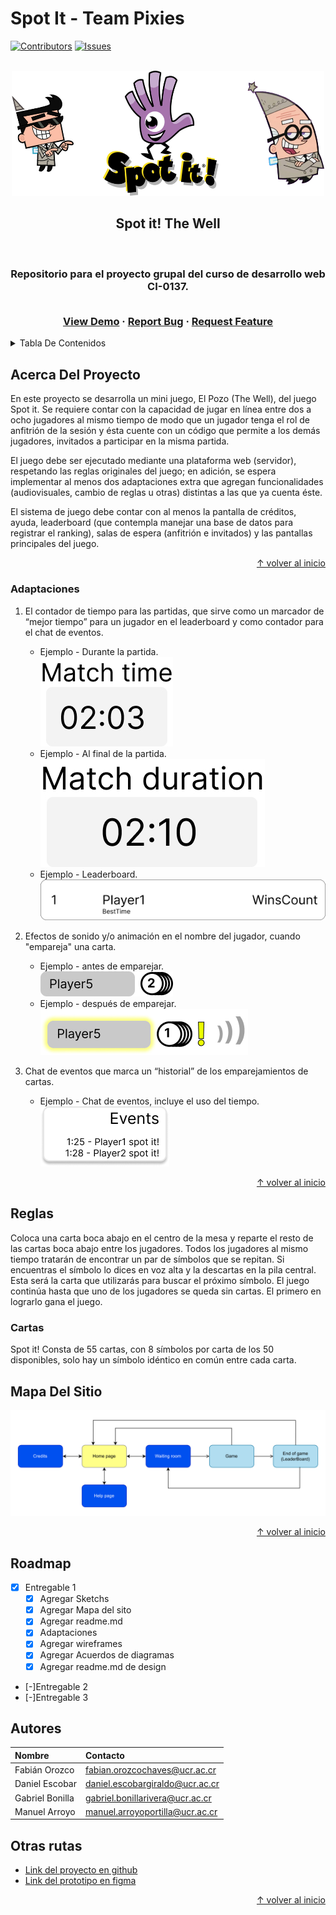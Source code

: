 # Spot It - Team Pixies

[![Contributors][contributors-shield]][contributors-url]
[![Issues][issues-shield]][issues-url]

<!-- PROJECT LOGO -->
<br />
<div align="center">
  <a href="https://github.com/DanielEscobar19/spot_it_pixiese">
    <img src="resources/Spotit_pixies.jpg" alt="Logo" width="500" height="200">
  </a>

  <h2 align="center">Spot it! The Well</h3>
  <br>
  <h3 align="center">
  Repositorio para el proyecto grupal del curso de desarrollo web CI-0137.
  </p>
  <p align="center">
    <br />
    <a href="https://png.pngitem.com/pimgs/s/207-2073499_translate-platform-from-english-to-spanish-work-in.png">View Demo</a>
    ·
    <a href="https://github.com/DanielEscobar19/spot_it_pixies/issues">Report Bug</a>
    ·
    <a href="https://github.com/DanielEscobar19/spot_it_pixies/issues">Request Feature</a>
  </p>
</div>

<!-- TABLE OF CONTENTS -->
<details>
  <summary>Tabla De Contenidos</summary>
  <ol>
    <li>
      <a href="#acerca-del-proyecto">Acerca Del Proyecto</a>
      <ul>
        <li><a href="#adaptaciones">Adaptaciones</a></li>
        <!--
        <li><a href="#librerias">Librerias</a></li> -->
      </ul>
    </li>
    <li>
      <a href="#reglas">Reglas</a>
    </li>
    <!-- <li><a href="#uso">Uso</a></li>
    -->
    <li><a href="#mapa-del-sitio">Mapa del Sitio</a></li>
    <li><a href="#roadmap">Roadmap</a></li>
    <li><a href="#autores">Autores</a></li>
    <li><a href="#otras rutas">Otras rutas</a></li>
  </ol>
</details>

<!-- ABOUT THE PROJECT -->
## Acerca Del Proyecto

En este proyecto se desarrolla un mini juego, El Pozo (The Well), del juego Spot it. Se requiere contar con la capacidad de jugar en línea entre dos a ocho jugadores al mismo tiempo de modo que un jugador tenga el rol de anfitrión de la sesión y ésta cuente con un código que permite a los demás jugadores, invitados a participar en la misma partida.

El juego debe ser ejecutado mediante una plataforma web (servidor), respetando las reglas originales del juego; en adición, se espera implementar al menos dos adaptaciones extra que agregan funcionalidades (audiovisuales, cambio de reglas u otras) distintas a las que ya cuenta éste.

El sistema de juego debe contar con al menos la pantalla de créditos, ayuda, leaderboard (que contempla manejar una base de datos para registrar el ranking), salas de espera (anfitrión e invitados) y las pantallas principales del juego.

<p align="right"><a href="#spot-it---team-pixies">↑ volver al inicio</a></p>

### Adaptaciones

1. El contador de tiempo para las partidas, que sirve como un marcador de “mejor tiempo” para un jugador en el leaderboard y como contador para el chat de eventos.
   - Ejemplo - Durante la partida.  
   ![img](design/img/adap_MatchTime.jpg)
   - Ejemplo - Al final de la partida.  
   ![img](design/img/adap_MatchDuration.jpg)
   - Ejemplo - Leaderboard.  
   ![img](design/img/adap_BestTime.png)

2. Efectos de sonido y/o animación en el nombre del jugador, cuando "empareja" una carta.
   - Ejemplo - antes de emparejar.  
   ![img](design/img/adap_Spotit-Before.jpg)
   - Ejemplo - después de emparejar.  
   ![img](design/img/adap_Spotit-After.jpg)

3. Chat de eventos que marca un “historial” de los emparejamientos de cartas.
   - Ejemplo - Chat de eventos, incluye el uso del tiempo.  
   ![img](design/img/adapt_eventsChat.png)

<p align="right"><a href="#spot-it---team-pixies">↑ volver al inicio</a></p>

<!-- 
### Librerias

Librerias y frameworks usados para construir el proyecto:

[![Bootstrap][Bootstrap.com]][Bootstrap-url] (e.g)

<p align="right"><a href="#spot-it---team-pixies">↑ volver al inicio</a></p>
-->
<!-- GETTING STARTED -->
## Reglas

Coloca una carta boca abajo en el centro de la mesa y reparte el resto de las cartas boca abajo entre los jugadores. Todos los jugadores al mismo tiempo tratarán de encontrar un par de símbolos que se repitan. Si encuentras el símbolo lo dices en voz alta y la descartas en la pila central. Esta será la carta que utilizarás para buscar el próximo símbolo. El juego continúa hasta que uno de los jugadores se queda sin cartas. El primero en lograrlo gana el juego.

### Cartas

Spot it! Consta de 55 cartas, con 8 símbolos por carta de los 50 disponibles, solo hay un símbolo idéntico en común entre cada carta.

<!-- USAGE EXAMPLES
## Uso

<img src="resources/under-construction.png" alt="under construction" width="200" height="75">
-->

<!--SITEMAP-->
## Mapa Del Sitio

<img src="mapa del sitio/spotit_map.svg"  style="background-color:#fff" alt="mapa del sito spot it">

<p align="right"><a href="#spot-it---team-pixies">↑ volver al inicio</a></p>

<!-- ROADMAP -->
## Roadmap

- [x] Entregable 1
  - [x] Agregar Sketchs
  - [x] Agregar Mapa del sito
  - [x] Agregar readme.md
  - [x] Adaptaciones
  - [x] Agregar wireframes
  - [x] Agregar Acuerdos de diagramas
  - [x] Agregar readme.md de design
- [-]Entregable 2
- [-]Entregable 3

<!-- AUTORES -->
## Autores

| Nombre               | Contacto                        |
| :---                 | :---                            |
| Fabián Orozco        | fabian.orozcochaves@ucr.ac.cr   |
| Daniel Escobar       | daniel.escobargiraldo@ucr.ac.cr |
| Gabriel Bonilla      | gabriel.bonillarivera@ucr.ac.cr |
| Manuel Arroyo        | manuel.arroyoportilla@ucr.ac.cr |

## Otras rutas

- [Link del proyecto en github](https://github.com/DanielEscobar19/spot_it_pixies)  
- [Link del prototipo en figma](https://www.figma.com/proto/7EKI0R0xJH1RVGjZheae10/Proyecto_Web?node-id=16%3A31&scaling=scale-down&page-id=0%3A1&starting-point-node-id=16%3A31&show-proto-sidebar=1)

<p align="right"><a href="#spot-it---team-pixies">↑ volver al inicio</a></p>

<!-- MARKDOWN LINKS & IMAGES -->
<!-- https://www.markdownguide.org/basic-syntax/#reference-style-links -->
[contributors-shield]: https://img.shields.io/badge/Contributors-4-green?style=for-the-badge
[contributors-url]: https://github.com/DanielEscobar19/spot_it_pixies/graphs/contributors
[issues-shield]: https://img.shields.io/badge/Issues-0-orange?style=for-the-badge
[issues-url]: https://github.com/DanielEscobar19/spot_it_pixies/issues

[Bootstrap.com]: https://img.shields.io/badge/Bootstrap-563D7C?style=for-the-badge&logo=bootstrap&logoColor=white
[Bootstrap-url]: https://getbootstrap.com